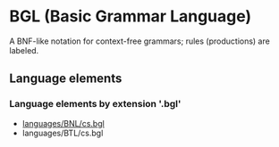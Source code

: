 # BGL (Basic Grammar Language)
A BNF-like notation for context-free grammars; rules (productions) are labeled.
## Language elements
### Language elements by extension '.bgl'
* [languages/BNL/cs.bgl](../../languages/BNL/cs.bgl)
* languages/BTL/cs.bgl
